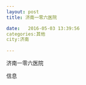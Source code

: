 ```yaml
--- 
layout: post 
title: 济南一零六医院

date:   2016-05-03 13:39:56 
categories:其他  
city:济南
  
--- 
```

   
济南一零六医院

信息

